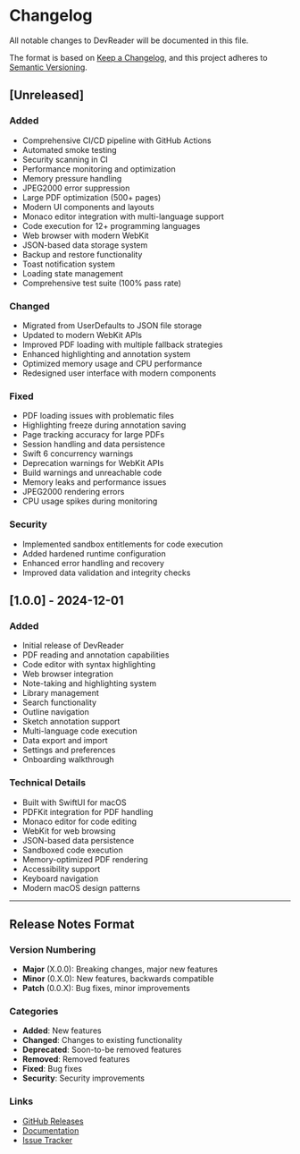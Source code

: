 # Changelog

All notable changes to DevReader will be documented in this file.

The format is based on [Keep a Changelog](https://keepachangelog.com/en/1.0.0/),
and this project adheres to [Semantic Versioning](https://semver.org/spec/v2.0.0.html).

## [Unreleased]

### Added
- Comprehensive CI/CD pipeline with GitHub Actions
- Automated smoke testing
- Security scanning in CI
- Performance monitoring and optimization
- Memory pressure handling
- JPEG2000 error suppression
- Large PDF optimization (500+ pages)
- Modern UI components and layouts
- Monaco editor integration with multi-language support
- Code execution for 12+ programming languages
- Web browser with modern WebKit
- JSON-based data storage system
- Backup and restore functionality
- Toast notification system
- Loading state management
- Comprehensive test suite (100% pass rate)

### Changed
- Migrated from UserDefaults to JSON file storage
- Updated to modern WebKit APIs
- Improved PDF loading with multiple fallback strategies
- Enhanced highlighting and annotation system
- Optimized memory usage and CPU performance
- Redesigned user interface with modern components

### Fixed
- PDF loading issues with problematic files
- Highlighting freeze during annotation saving
- Page tracking accuracy for large PDFs
- Session handling and data persistence
- Swift 6 concurrency warnings
- Deprecation warnings for WebKit APIs
- Build warnings and unreachable code
- Memory leaks and performance issues
- JPEG2000 rendering errors
- CPU usage spikes during monitoring

### Security
- Implemented sandbox entitlements for code execution
- Added hardened runtime configuration
- Enhanced error handling and recovery
- Improved data validation and integrity checks

## [1.0.0] - 2024-12-01

### Added
- Initial release of DevReader
- PDF reading and annotation capabilities
- Code editor with syntax highlighting
- Web browser integration
- Note-taking and highlighting system
- Library management
- Search functionality
- Outline navigation
- Sketch annotation support
- Multi-language code execution
- Data export and import
- Settings and preferences
- Onboarding walkthrough

### Technical Details
- Built with SwiftUI for macOS
- PDFKit integration for PDF handling
- Monaco editor for code editing
- WebKit for web browsing
- JSON-based data persistence
- Sandboxed code execution
- Memory-optimized PDF rendering
- Accessibility support
- Keyboard navigation
- Modern macOS design patterns

---

## Release Notes Format

### Version Numbering
- **Major** (X.0.0): Breaking changes, major new features
- **Minor** (0.X.0): New features, backwards compatible
- **Patch** (0.0.X): Bug fixes, minor improvements

### Categories
- **Added**: New features
- **Changed**: Changes to existing functionality
- **Deprecated**: Soon-to-be removed features
- **Removed**: Removed features
- **Fixed**: Bug fixes
- **Security**: Security improvements

### Links
- [GitHub Releases](https://github.com/Mengzanaty/devreader/releases)
- [Documentation](https://github.com/Mengzanaty/devreader/wiki)
- [Issue Tracker](https://github.com/Mengzanaty/devreader/issues)
